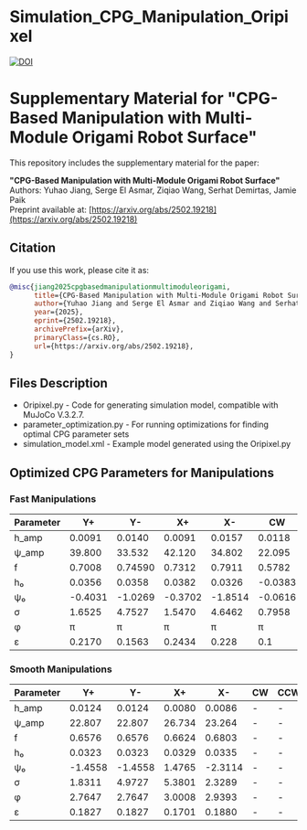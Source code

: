# Simulation_CPG_Manipulation_Oripixel
[![DOI](https://zenodo.org/badge/919134462.svg)](https://doi.org/10.5281/zenodo.14726302)

# Supplementary Material for "CPG-Based Manipulation with Multi-Module Origami Robot Surface"

This repository includes the supplementary material for the paper:

**"CPG-Based Manipulation with Multi-Module Origami Robot Surface"**  
Authors: Yuhao Jiang, Serge El Asmar, Ziqiao Wang, Serhat Demirtas, Jamie Paik  
Preprint available at: [https://arxiv.org/abs/2502.19218](https://arxiv.org/abs/2502.19218)

## Citation

If you use this work, please cite it as:

```bibtex
@misc{jiang2025cpgbasedmanipulationmultimoduleorigami,
      title={CPG-Based Manipulation with Multi-Module Origami Robot Surface}, 
      author={Yuhao Jiang and Serge El Asmar and Ziqiao Wang and Serhat Demirtas and Jamie Paik},
      year={2025},
      eprint={2502.19218},
      archivePrefix={arXiv},
      primaryClass={cs.RO},
      url={https://arxiv.org/abs/2502.19218}, 
}
```

## Files Description
- Oripixel.py - Code for generating simulation model, compatible with MuJoCo V.3.2.7.
- parameter_optimization.py - For running optimizations for finding optimal CPG parameter sets
- simulation_model.xml - Example model generated using the Oripixel.py

## Optimized CPG Parameters for Manipulations

### Fast Manipulations
| Parameter | Y+ | Y- | X+ | X- | CW | CCW |
|-----------|-----|-----|-----|-----|-----|-----|
| h_amp | 0.0091 | 0.0140 | 0.0091 | 0.0157 | 0.0118 | 0.0118 |
| ψ_amp | 39.800 | 33.532 | 42.120 | 34.802 | 22.095 | 22.095 |
| f | 0.7008 | 0.74590 | 0.7312 | 0.7911 | 0.5782 | 0.5782 |
| h₀ | 0.0356 | 0.0358 | 0.0382 | 0.0326 | -0.0383 | -0.0383 |
| ψ₀ | -0.4031 | -1.0269 | -0.3702 | -1.8514 | -0.0616 | 0.0616 |
| σ | 1.6525 | 4.7527 | 1.5470 | 4.6462 | 0.7958 | 3.9374 |
| φ | π | π | π | π | π | π |
| ε | 0.2170 | 0.1563 | 0.2434 | 0.228 | 0.1 | 0.1 |

### Smooth Manipulations
| Parameter | Y+ | Y- | X+ | X- | CW | CCW |
|-----------|-----|-----|-----|-----|-----|-----|
| h_amp | 0.0124 | 0.0124 | 0.0080 | 0.0086 | - | - |
| ψ_amp | 22.807 | 22.807 | 26.734 | 23.264 | - | - |
| f | 0.6576 | 0.6576 | 0.6624 | 0.6803 | - | - |
| h₀ | 0.0323 | 0.0323 | 0.0329 | 0.0335 | - | - |
| ψ₀ | -1.4558 | -1.4558 | 1.4765 | -2.3114 | - | - |
| σ | 1.8311 | 4.9727 | 5.3801 | 2.3289 | - | - |
| φ | 2.7647 | 2.7647 | 3.0008 | 2.9393 | - | - |
| ε | 0.1827 | 0.1827 | 0.1701 | 0.1880 | - | - |

